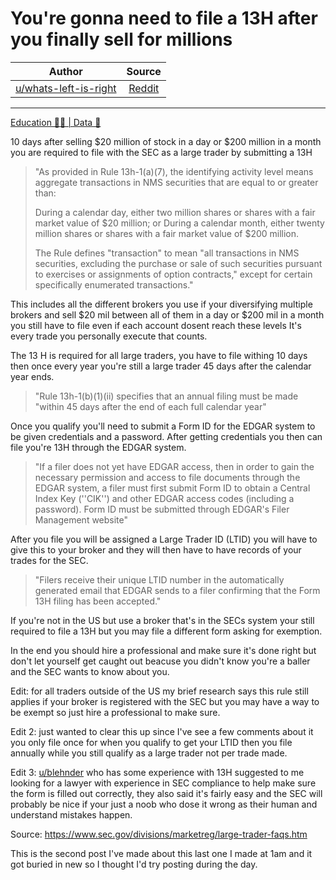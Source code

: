 You're gonna need to file a 13H after you finally sell for millions
===================================================================

| Author       | Source       | 
| :-------------: |:-------------:|
|  [u/whats-left-is-right](https://www.reddit.com/user/whats-left-is-right/) | [Reddit](https://www.reddit.com/r/Superstonk/comments/nk5cvm/youre_gonna_need_to_file_a_13h_after_you_finally/) | 

---

[Education 👨‍🏫 | Data 🔢](https://www.reddit.com/r/Superstonk/search?q=flair_name%3A%22Education%20%F0%9F%91%A8%E2%80%8D%F0%9F%8F%AB%20%7C%20Data%20%F0%9F%94%A2%22&restrict_sr=1)

10 days after selling $20 million of stock in a day or $200 million in a month you are required to file with the SEC as a large trader by submitting a 13H

> "As provided in Rule 13h-1(a)(7), the identifying activity level means aggregate transactions in NMS securities that are equal to or greater than:
>
> During a calendar day, either two million shares or shares with a fair market value of $20 million; or During a calendar month, either twenty million shares or shares with a fair market value of $200 million.
>
> The Rule defines "transaction" to mean "all transactions in NMS securities, excluding the purchase or sale of such securities pursuant to exercises or assignments of option contracts," except for certain specifically enumerated transactions."

This includes all the different brokers you use if your diversifying multiple brokers and sell $20 mil between all of them in a day or $200 mil in a month you still have to file even if each account dosent reach these levels It's every trade you personally execute that counts.

The 13 H is required for all large traders, you have to file withing 10 days then once every year you're still a large trader 45 days after the calendar year ends.

> "Rule 13h-1(b)(1)(ii) specifies that an annual filing must be made "within 45 days after the end of each full calendar year"

Once you qualify you'll need to submit a Form ID for the EDGAR system to be given credentials and a password. After getting credentials you then can file you're 13H through the EDGAR system.

> "If a filer does not yet have EDGAR access, then in order to gain the necessary permission and access to file documents through the EDGAR system, a filer must first submit Form ID to obtain a Central Index Key (''CIK'') and other EDGAR access codes (including a password). Form ID must be submitted through EDGAR's Filer Management website"

After you file you will be assigned a Large Trader ID (LTID) you will have to give this to your broker and they will then have to have records of your trades for the SEC.

> "Filers receive their unique LTID number in the automatically generated email that EDGAR sends to a filer confirming that the Form 13H filing has been accepted."

If you're not in the US but use a broker that's in the SECs system your still required to file a 13H but you may file a different form asking for exemption.

In the end you should hire a professional and make sure it's done right but don't let yourself get caught out beacuse you didn't know you're a baller and the SEC wants to know about you.

Edit: for all traders outside of the US my brief research says this rule still applies if your broker is registered with the SEC but you may have a way to be exempt so just hire a professional to make sure.

Edit 2: just wanted to clear this up since I've see a few comments about it you only file once for when you qualify to get your LTID then you file annually while you still qualify as a large trader not per trade made.

Edit 3: [u/blehnder](https://www.reddit.com/u/blehnder/) who has some experience with 13H suggested to me looking for a lawyer with experience in SEC compliance to help make sure the form is filled out correctly, they also said it's fairly easy and the SEC will probably be nice if your just a noob who dose it wrong as their human and understand mistakes happen.

Source: <https://www.sec.gov/divisions/marketreg/large-trader-faqs.htm>

This is the second post I've made about this last one I made at 1am and it got buried in new so I thought I'd try posting during the day.
